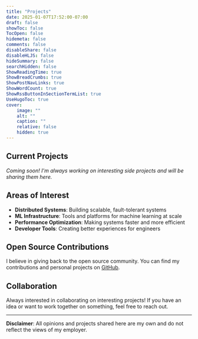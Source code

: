 ```yaml
---
title: "Projects"
date: 2025-01-07T17:52:00-07:00
draft: false
showToc: false
TocOpen: false
hidemeta: false
comments: false
disableShare: false
disableHLJS: false
hideSummary: false
searchHidden: false
ShowReadingTime: true
ShowBreadCrumbs: true
ShowPostNavLinks: true
ShowWordCount: true
ShowRssButtonInSectionTermList: true
UseHugoToc: true
cover:
    image: ""
    alt: ""
    caption: ""
    relative: false
    hidden: true
---
```


## Current Projects

*Coming soon! I'm always working on interesting side projects and will be sharing them here.*

## Areas of Interest

- **Distributed Systems**: Building scalable, fault-tolerant systems
- **ML Infrastructure**: Tools and platforms for machine learning at scale
- **Performance Optimization**: Making systems faster and more efficient
- **Developer Tools**: Creating better experiences for engineers

## Open Source Contributions

I believe in giving back to the open source community. You can find my contributions and personal projects on [GitHub](https://github.com/vpbhargav).

## Collaboration

Always interested in collaborating on interesting projects! If you have an idea or want to work together on something, feel free to reach out.

---

**Disclaimer**: All opinions and projects shared here are my own and do not reflect the views of my employer.
